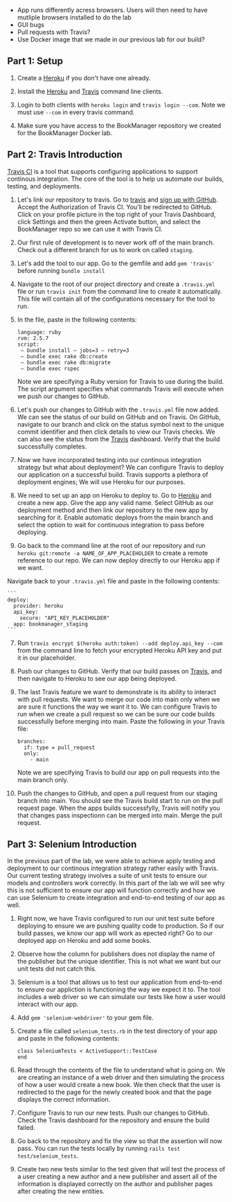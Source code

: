* App runs differently acress browsers. Users will then need to have mutliple browsers installed to do the lab
* GUI bugs 
* Pull requests with Travis?
* Use Docker image that we made in our previous lab for our build?


## Part 1: Setup 

1. Create a [Heroku](https://www.heroku.com) if you don't have one already. 

2. Install the [Heroku](https://devcenter.heroku.com/articles/heroku-cli) and [Travis](https://github.com/travis-ci/travis.rb#readme) command line clients. 

3. Login to both clients with `heroku login` and `travis login --com`. Note we must use `--com` in every travis command.

4. Make sure you have access to the BookManager repository we created for the BookManager Docker lab.

## Part 2: Travis Introduction 

[Travis CI](https://www.travis-ci.com) is a tool that supports configuring applications to support continous integration. The core of the tool is to help us automate our builds, testing, and deployments. 

1. Let's link our repository to travis. Go to [travis](https://travis-ci.com/) and [sign up with GitHub](https://travis-ci.com/signin). Accept the Authorization of Travis CI. You’ll be redirected to GitHub. Click on your profile picture in the top right of your Travis Dashboard, click Settings and then the green Activate button, and select the BookManager repo so we can use it with Travis CI.

1. Our first rule of development is to never work off of the main branch. Check out a different branch for us to work on called `staging`. 

2. Let's add the tool to our app. Go to the gemfile and add `gem 'travis'` before running `bundle install` 

3. Navigate to the root of our project directory and create a `.travis.yml` file or run `travis init` from the command line to create it automatically. This file will contain all of the configurations necessary for the tool to run.

4. In the file, paste in the following contents: 

	```
	language: ruby
	rvm: 2.5.7
	script:
	 — bundle install — jobs=3 — retry=3
	 — bundle exec rake db:create
	 — bundle exec rake db:migrate
	 — bundle exec rspec
	```
	Note we are specifying a Ruby version for Travis to use during the build. 	The script argument specifies what commands Travis will execute when we push 	our changes to GitHub.
	
5. Let's push our changes to GitHub with the `.travis.yml` file now added. We can see the status of our build on GitHub and on Travis. On GitHub, navigate to our branch and click on the status symbol next to the unique commit identifier and then click details to view our Travis checks. We can also see the status from the [Travis](https://travis-ci.com) dashboard. Verify that the build successfully completes.

6. Now we have incorporated testing into our continous integration strategy but what about deployment? We can configure Travis to deploy our application on a successful build. Travis supports a plethora of deployment engines; We will use Heroku for our purposes. 

7. We need to set up an app on Heroku to deploy to. Go to [Heroku](www.heroku.com) and create a new app. Give the app any valid name. Select GitHub as our deployment method and then link our repository to the new app by searching for it. Enable automatic deploys from the main branch and select the option to wait for continuous integration to pass before deploying.


8. Go back to the command line at the root of our repository and run `heroku git:remote -a NAME_OF_APP_PLACEHOLDER` to create a remote reference to our repo. We can now deploy directly to our Heroku app if we want. 



Navigate back to your `.travis.yml` file and paste in the following contents:

	```
	deploy:
	  provider: heroku
	  api_key: 
	    secure: "API_KEY_PLACEHOLDER"
	  app: bookmanager_staging
	```

7. Run `travis encrypt $(heroku auth:token) --add deploy.api_key --com` from the command line to fetch your encrypted Heroku API key and put it in our placeholder.

8. Push our changes to GitHub. Verify that our build passes on [Travis](https://travis-ci.org), and then navigate to Heroku to see our app being deployed.

9. The last Travis feature we want to demonstrate is its ability to interact with pull requests. We want to merge our code into main only when we are sure it functions the way we want it to. We can configure Travis to run when we create a pull request so we can be sure our code builds successfully before merging into main. Paste the following in your Travis file: 

	```
	branches:
	  if: type = pull_request
	  only: 
	    - main
	```
	Note we are specifying Travis to build our app on pull requests into the 	main branch only.
	
10. Push the changes to GitHub, and open a pull request from our staging branch into main. You should see the Travis build start to run on the pull request page. When the apps builds successfylly, Travis will notify you that changes pass inspectionn can be merged into main. Merge the pull request.

## Part 3: Selenium Introduction

In the previous part of the lab, we were able to achieve apply testing and deployment to our continous integration strategy rather easily with Travis. Our current testing strategy involves a suite of unit tests to ensure our models and controllers work correctly. In this part of the lab we will see why this is not sufficient to ensure our app will function correctly and how we can use Selenium to create integration and end-to-end testing of our app as well. 

1. Right now, we have Travis configured to run our unit test suite before deploying to ensure we are pushing quality code to production. So if our build passes, we know our app will work as epected right? Go to our deployed app on Heroku and add some books. 

2. Observe how the column for publishers does not display the name of the publisher but the unique identifier. This is not what we want but our unit tests did not catch this. 

3. Selenium is a tool that allows us to test our application from end-to-end to ensure our appliction is functioning the way we expect it to. The tool includes a web driver so we can simulate our tests like how a user would interact with our app.

4. Add `gem 'selenium-webdriver'` to your gem file. 

5. Create a file called `selenium_tests.rb` in the test directory of your app and paste in the following contents: 

	```
   class SeleniumTests < ActiveSupport::TestCase
   end 

	```
	
6. Read through the contents of the file to understand what is going on. We are creating an instance of a web driver and then simulating the process of how a user would create a new book. We then check that the user is redirected to the page for the newly created book and that the page displays the correct information. 

7. Configure Travis to run our new tests. Push our changes to GitHub. Check the Travis dashboard for the repository and ensure the build failed. 

8. Go back to the repository and fix the view so that the assertion will now pass. You can run the tests locally by running `rails test test/selenium_tests`.

7. Create two new tests similar to the test given that will test the process of a user creating a new author and a new publisher and assert all of the information is displayed correctly on the author and publisher pages after creating the new entities.  

















